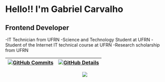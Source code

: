 # Hello!! I'm Gabriel Carvalho
## Frontend Developer

-IT Technician from UFRN
-Science and Technology Student at UFRN
-Student of the Internet IT technical course at UFRN
-Research scholarship from UFRN

 | [![GitHub Commits](http://github-profile-summary-cards.vercel.app/api/cards/productive-time?username=gabrielrc11&theme=dracula&utcOffset=-3)](https://github.com/vn7n24fzkq/github-profile-summary-cards) | [![GitHub Details](http://github-profile-summary-cards.vercel.app/api/cards/profile-details?username=gabrielrc11&theme=dracula)](https://github.com/vn7n24fzkq/github-profile-summary-cards) |  
 | ----------- | ----------- |

<div align="center" >
<a href="https://skillicons.dev"   >
  <img src="https://skillicons.dev/icons?i=html,css,javascript,typescript,react,git,github,linux,python,django,postgres,npm,discord,linkedin,notion" />
</a>
